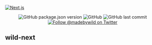 [![Next.js](https://assets.vercel.com/image/upload/v1538361091/repositories/next-js/next-js.png)](https://nextjs.org)

<p align="center">
  <img alt="GitHub package.json version" src="https://img.shields.io/github/package-json/v/madebywild/wild-next?color=%231da1f2&style=for-the-badge">
  <img alt="GitHub" src="https://img.shields.io/github/license/madebywild/wild-next?color=%231da1f2&style=for-the-badge">
  <img alt="GitHub last commit" src="https://img.shields.io/github/last-commit/madebywild/wild-next?color=%231da1f2&style=for-the-badge">
  <a aria-label="Follow @madebywild on Twitter" href="https://twitter.com/madebywild">
    <img alt="Follow @madebywild on Twitter" src="https://img.shields.io/twitter/follow/madebywild?color=%231da1f2&logo=twitter&style=for-the-badge">
  </a>
</p>

## wild-next
